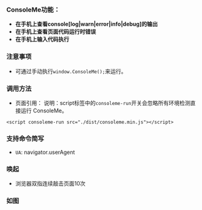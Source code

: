 ### ConsoleMe功能：
- **在手机上查看console[log|warn|error|info|debug]的输出**
- **在手机上查看页面代码运行时错误**
- **在手机上输入代码执行**

### 注意事项
- 可通过手动执行`window.ConsoleMe();`来运行。

### 调用方法
- 页面引用：
  说明：script标签中的`consoleme-run`开关会忽略所有环境检测直接运行 ConsoleMe。
```
<script consoleme-run src="./dist/consoleme.min.js"></script>
```

### 支持命令简写
- `UA`: navigator.userAgent

### 唤起
- 浏览器双指连续敲击页面10次

### 如图

